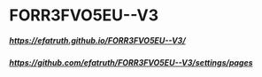 # FORR3FVO5EU--V3
##### https://efatruth.github.io/FORR3FVO5EU--V3/
##### https://github.com/efatruth/FORR3FVO5EU--V3/settings/pages
